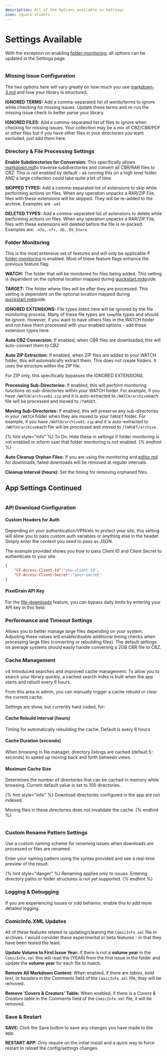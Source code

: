 ```yaml
---
description: All of the Options available in Settings
icon: square-sliders
---
```


# Settings Available

With the exception on enabling [folder-monitoring](../folder-monitoring/ "mention"), all options can be updated in the Settings page.

<figure><img src="../../.gitbook/assets/Screenshot 2025-08-20 125115.png" alt=""><figcaption></figcaption></figure>

### Missing Issue Configuration

The two options here will vary greatly on how much you use [markdown-3.md](../directory-features/markdown-3.md "mention") and how your library is structured.

**IGNORED TERMS:** Add a comma-separated list of words/terms to ignore while checking for missing issues. Update these terms and re-run the missing issue check to better parse your library.

**IGNORED FILES:** Add a comma-separated list of files to ignore when checking for missing issues. Your collection may be a mix of CBZ/CBR/PDF or other files but if you have other files in your directories you want excluded, just add them here.

### Directory & File Processing Settings

**Enable Subdirectories for Conversion:** This specifically allows [markdown.md](../directory-features/markdown.md "mention")to traverse subdirectories and convert all CBR/RAR files to CBZ. This is not enabled by default - as running this on a high level folder AND a large collection could take quite a bit of time.

**SKIPPED TYPES:** Add a comma-separated list of extensions to skip while performing actions on files. When any operation unpacks a RAR/ZIP File, files with these extensions will be skipped. They will be re-added to the archive. Examples are `.xml`

**DELETED TYPES:** Add a comma-separated list of extensions to delete while performing actions on files. When any operation unpacks a RAR/ZIP File, files with these extensions will deleted before the file is re-packed. Examples are: `.nfo,.sfv,.db,.DS_Store`

### Folder Monitoring

This is the most extensive set of features and will only be applicable if [folder-monitoring](../folder-monitoring/ "mention") is enabled. Most of these feature flags enhance the previous feature flag.

**WATCH:** The folder that will be monitored for files being added. This setting is dependent on the optional location mapped during [quickstart.md](../../getting-started/quickstart.md "mention")guide.

**TARGET:** The folder where files will be after they are processed. This setting is dependent on the optional location mapped during [quickstart.md](../../getting-started/quickstart.md "mention")guide.

**IGNORED EXTENSIONS:** File types listed here will be ignored by the file monitoring process. Many of these file types are `temp`file types and should be ignore. However, if you want to have others files in the WATCH folder and not have them processed with your enabled options - add those extenison types here.

**Auto CBZ Conversion:** If enabled, when CBR files are downloaded, this will auto-convert them to CBZ

**Auto ZIP Extraction:** If enabled, when ZIP files are added to your WATCH folder, this will automatically extract them. This does not create folders. It uses the structure within the ZIP file.&#x20;

For ZIP only, this specifically bypasses the IGNORED EXTENSIONS.

**Processing Sub-Directories:** If enabled, this will perform monitoring functions on sub-directories within your WATCH folder. For example, if you have `/WATCH/archive01.zip` and it is auto-extracted to `/WATCH/archive`each file will be processed and moved to `/TARGET`.

**Moving Sub-Directories:** If enabled, this will preserve any sub-directories in your `/WATCH` folder when they are moved to your `TARGET` folder. For example, if you have `/WATCH/archive01.zip` and it is auto-extracted to `/WATCH/archive`each file will be processed and moved to `/TARGET/archive`.

{% hint style="info" %}
To Do: Hide these in settings if folder monitoring is not enabled or inform user that folder monitoring is not enabled.
{% endhint %}

**Auto Cleanup Orphan Files:** If you are using the monitoring and [editor.md](../file-downloads/editor.md "mention") for downloads, failed downloads will be removed at regular intervals.

**Cleanup Interval (hours):** Set the timing for removing orphaned files.

## App Settings Continued

<figure><img src="../../.gitbook/assets/Screenshot 2025-08-20 125142.png" alt=""><figcaption></figcaption></figure>

### API Download Configuration <a href="#api-configuration" id="api-configuration"></a>

#### Custom Headers for Auth

Depending on your authentication/VPN/etc to protect your site, this setting will allow you to pass custom auth variables or anything else in the header. Simply enter the content you need to pass as JSON.&#x20;

The example provided shows you how to pass Client ID and Client Secret to authenticate to your site.

```json
{
    "CF-Access-Client-Id":"you-client-id",
    "CF-Access-Client-Secret":"your-secret"
}
```

#### PixelDrain API Key

For the [file-downloads](../file-downloads/ "mention") feature, you can bypass daily limits by entering your API key in this field.

### Performance and Timeout Settings

Allows you to better manage large files depending on your system. Adjusting these values will enable/disable additional timing checks when processing large files (converting or rebuilding files). The default settings on average systems should easily handle converting a 2GB CBR file to CBZ.

### Cache Management

v4 Introduced searches and improved cache management. To allow you to search your library quickly, a cached search index is built when the app starts and rebuilt every 6 hours.

From this area in admin, you can manually trigger a cache rebuild or clear the current cache.

Settings are show, but currently hard coded, for:

#### Cache Rebuild Interval (hours)

Timing for automatically rebuilding the cache. Default is every 6 hours

#### Cache Duration (seconds)

When browsing in file manager, directory listings are cached (default 5-seconds) to speed up moving back and forth between views.

#### Maximum Cache Size

Determines the number of directories that can be cached in memory while browsing. Current default value is set to 100 directories.

{% hint style="info" %}
Download directories configured in the app are not indexed.&#x20;

Moving files in these directories does not invalidate the cache.
{% endhint %}

<figure><img src="../../.gitbook/assets/Screenshot 2025-10-07 094321.png" alt=""><figcaption></figcaption></figure>

### Custom Rename Pattern Settings

Use a custom naming scheme for renaming issues when downloads are processed or files are renamed.

Enter your naming pattern using the syntax provided and see a real-time preview of the result.

{% hint style="danger" %}
Renaming applies only to issues. Entering directory paths or folder structures is not yet supported.
{% endhint %}

### Logging & Debugging

If you are experiencing issues or odd behavior, enable this to add more detailed logging.

### ComicInfo.XML Updates

All of these features related to updating/cleaning the `ComicInfo.xml` file in archives. I would consider these experimental or beta features - in that they have been tested the least.

**Update Volume to First Issue Year:** If there is not a **volume year** in the `ComicInfo.xml` this will read the (YEAR) from the first issue in the folder and update the **volume year** for each file to match.

**Remove All Markdown Content:** When enabled, if there are _tables_, _bold text_, or _headers_ in the Comments field of the `ComicInfo.xml` file, they will be removed.

**Remove 'Covers & Creators' Table:** When enabled, if there is a _Covers & Creators table_ in the Comments field of the `ComicInfo.xml` file, it will be removed.

### Save & Restart

**SAVE:** Click the Save button to save any changes you have made to the app.

**RESTART APP:** Only require on the initial install and a quick way to force restart to reload the config/settings changes.
